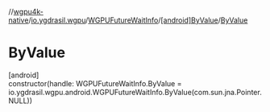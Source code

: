 //[wgpu4k-native](../../../../index.md)/[io.ygdrasil.wgpu](../../index.md)/[WGPUFutureWaitInfo](../index.md)/[[android]ByValue](index.md)/[ByValue](-by-value.md)

# ByValue

[android]\
constructor(handle: WGPUFutureWaitInfo.ByValue = io.ygdrasil.wgpu.android.WGPUFutureWaitInfo.ByValue(com.sun.jna.Pointer.NULL))